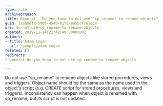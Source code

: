 ```yaml
---
type: rule
archivedreason: 
title: General - Do you know to not use "sp_rename" to rename objects?
guid: 1aab9df8-5908-4540-8172-8a5bcf761ec4
uri: do-not-use-sp_rename-to-rename-objects
created: 2019-11-14T21:42:49.0000000Z
authors:
- title: Adam Cogan
  url: /people/adam-cogan
related: []
redirects:
- general-do-you-know-to-not-use-sp_rename-to-rename-objects

---
```


Do not use "sp\_rename" to rename objects like stored procedures, views and triggers.
 Object name should be the same as the name used in the object's script (e.g. CREATE script for stored procedures, views and triggers). Inconsistency can happen when object is renamed with sp\_rename, but its script is not updated.

<!--endintro-->
